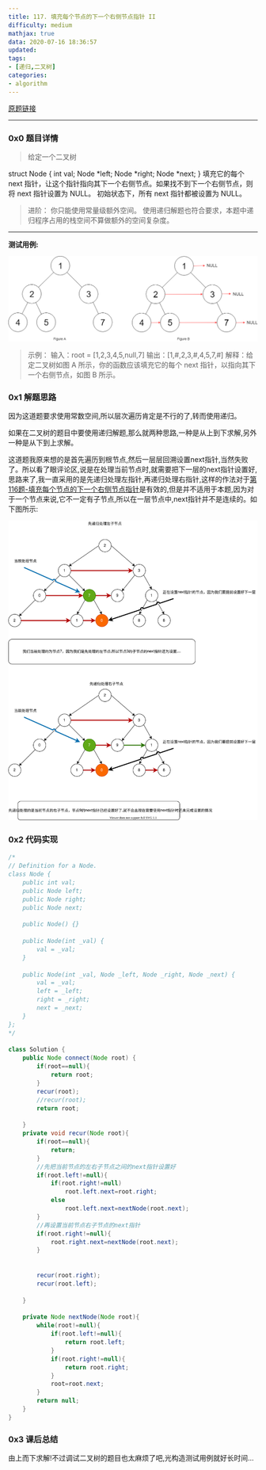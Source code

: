 ```yaml
---
title: 117. 填充每个节点的下一个右侧节点指针 II
difficulty: medium
mathjax: true
data: 2020-07-16 18:36:57
updated:
tags:
- [递归,二叉树]
categories:
- algorithm
---
```


[原题链接](https://leetcode-cn.com/problems/populating-next-right-pointers-in-each-node-ii/)

---

### 0x0 题目详情

>给定一个二叉树

struct Node {
  int val;
  Node *left;
  Node *right;
  Node *next;
}
填充它的每个 next 指针，让这个指针指向其下一个右侧节点。如果找不到下一个右侧节点，则将 next 指针设置为 NULL。
初始状态下，所有 next 指针都被设置为 NULL。

>进阶：
你只能使用常量级额外空间。
使用递归解题也符合要求，本题中递归程序占用的栈空间不算做额外的空间复杂度。

--- 

**测试用例:**

![117-sample-a](images/117_sample.png) 
>示例：
输入：root = [1,2,3,4,5,null,7]
输出：[1,#,2,3,#,4,5,7,#]
解释：给定二叉树如图 A 所示，你的函数应该填充它的每个 next 指针，以指向其下一个右侧节点，如图 B 所示。

### 0x1 解题思路

因为这道题要求使用常数空间,所以层次遍历肯定是不行的了,转而使用递归。

如果在二叉树的题目中要使用递归解题,那么就两种思路,一种是从上到下求解,另外一种是从下到上求解。

这道题我原来想的是首先遍历到根节点,然后一层层回溯设置next指针,当然失败了。所以看了眼评论区,说是在处理当前节点时,就需要把下一层的next指针设置好,思路来了,我一直采用的是先递归处理左指针,再递归处理右指针,这样的作法对于[第116题-填充每个节点的下一个右侧节点指针](https://leetcode-cn.com/problems/populating-next-right-pointers-in-each-node/)是有效的,但是并不适用于本题,因为对于一个节点来说,它不一定有子节点,所以在一层节点中,next指针并不是连续的。如下图所示:

![117-solve-png](images/117-left-first.drawio.svg)

### 0x2 代码实现

``` java
/*
// Definition for a Node.
class Node {
    public int val;
    public Node left;
    public Node right;
    public Node next;

    public Node() {}
    
    public Node(int _val) {
        val = _val;
    }

    public Node(int _val, Node _left, Node _right, Node _next) {
        val = _val;
        left = _left;
        right = _right;
        next = _next;
    }
};
*/

class Solution {
    public Node connect(Node root) {
        if(root==null){
            return root;
        }
        recur(root);
        //recur(root);
        return root;
        
    }
    private void recur(Node root){
        if(root==null){
            return;
        }
        //先把当前节点的左右子节点之间的next指针设置好
        if(root.left!=null){
            if(root.right!=null)
                root.left.next=root.right;
            else
                root.left.next=nextNode(root.next);
        }
        //再设置当前节点右子节点的next指针
        if(root.right!=null){
            root.right.next=nextNode(root.next);
        }
        
        
        recur(root.right);
        recur(root.left);
        
    }

    private Node nextNode(Node root){
        while(root!=null){
            if(root.left!=null){
                return root.left;
            }
            if(root.right!=null){
                return root.right;
            }
            root=root.next;
        }
        return null;
    }
}
```

### 0x3 课后总结

由上而下求解!不过调试二叉树的题目也太麻烦了吧,光构造测试用例就好长时间...